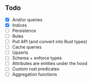 ## Todo

- [x] And/or queries
- [x] Indices
- [ ] Persistence
- [ ] Rules
- [ ] Pull API (and convert into Rust types)
- [ ] Cache queries
- [ ] Upserts
- [ ] Schema + enforce types
- [ ] Attributes are entities under the hood
- [ ] Custom rust predicates
- [ ] Aggregation functions
